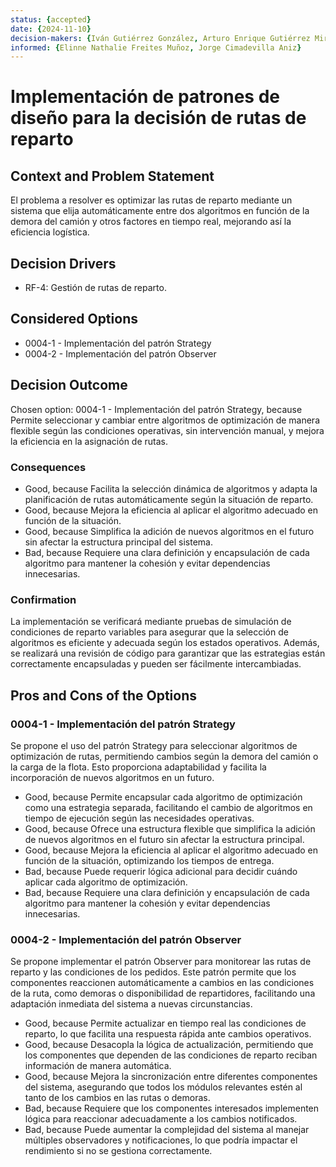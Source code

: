 ```yaml
---
status: {accepted}
date: {2024-11-10}
decision-makers: {Iván Gutiérrez González, Arturo Enrique Gutiérrez Mirandona}
informed: {Elinne Nathalie Freites Muñoz, Jorge Cimadevilla Aniz}
---
```


# Implementación de patrones de diseño para la decisión de rutas de reparto

## Context and Problem Statement

El problema a resolver es optimizar las rutas de reparto mediante un sistema que elija automáticamente entre dos algoritmos en función de la demora del camión y otros factores en tiempo real, mejorando así la eficiencia logística.

## Decision Drivers

* RF-4: Gestión de rutas de reparto.

## Considered Options

* 0004-1 - Implementación del patrón Strategy
* 0004-2 - Implementación del patrón Observer

## Decision Outcome

Chosen option: 0004-1 - Implementación del patrón Strategy, because Permite seleccionar y cambiar entre algoritmos de optimización de manera flexible según las condiciones operativas, sin intervención manual, y mejora la eficiencia en la asignación de rutas.

### Consequences

* Good, because Facilita la selección dinámica de algoritmos y adapta la planificación de rutas automáticamente según la situación de reparto.
* Good, because Mejora la eficiencia al aplicar el algoritmo adecuado en función de la situación.
* Good, because Simplifica la adición de nuevos algoritmos en el futuro sin afectar la estructura principal del sistema.
* Bad, because Requiere una clara definición y encapsulación de cada algoritmo para mantener la cohesión y evitar dependencias innecesarias.

### Confirmation

La implementación se verificará mediante pruebas de simulación de condiciones de reparto variables para asegurar que la selección de algoritmos es eficiente y adecuada según los estados operativos. Además, se realizará una revisión de código para garantizar que las estrategias están correctamente encapsuladas y pueden ser fácilmente intercambiadas.

## Pros and Cons of the Options

### 0004-1 - Implementación del patrón Strategy

Se propone el uso del patrón Strategy para seleccionar algoritmos de optimización de rutas, permitiendo cambios según la demora del camión o la carga de la flota. Esto proporciona adaptabilidad y facilita la incorporación de nuevos algoritmos en un futuro.

* Good, because Permite encapsular cada algoritmo de optimización como una estrategia separada, facilitando el cambio de algoritmos en tiempo de ejecución según las necesidades operativas.
* Good, because Ofrece una estructura flexible que simplifica la adición de nuevos algoritmos en el futuro sin afectar la estructura principal.
* Good, because Mejora la eficiencia al aplicar el algoritmo adecuado en función de la situación, optimizando los tiempos de entrega.
* Bad, because Puede requerir lógica adicional para decidir cuándo aplicar cada algoritmo de optimización.
* Bad, because Requiere una clara definición y encapsulación de cada algoritmo para mantener la cohesión y evitar dependencias innecesarias.

### 0004-2 - Implementación del patrón Observer

Se propone implementar el patrón Observer para monitorear las rutas de reparto y las condiciones de los pedidos. Este patrón permite que los componentes reaccionen automáticamente a cambios en las condiciones de la ruta, como demoras o disponibilidad de repartidores, facilitando una adaptación inmediata del sistema a nuevas circunstancias.

* Good, because Permite actualizar en tiempo real las condiciones de reparto, lo que facilita una respuesta rápida ante cambios operativos.
* Good, because Desacopla la lógica de actualización, permitiendo que los componentes que dependen de las condiciones de reparto reciban información de manera automática.
* Good, because Mejora la sincronización entre diferentes componentes del sistema, asegurando que todos los módulos relevantes estén al tanto de los cambios en las rutas o demoras.
* Bad, because Requiere que los componentes interesados implementen lógica para reaccionar adecuadamente a los cambios notificados.
* Bad, because Puede aumentar la complejidad del sistema al manejar múltiples observadores y notificaciones, lo que podría impactar el rendimiento si no se gestiona correctamente.


